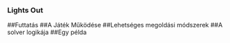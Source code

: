 ### Lights Out

##Futtatás
##A Játék Működése
##Lehetséges megoldási módszerek
##A solver logikája
##Egy példa
